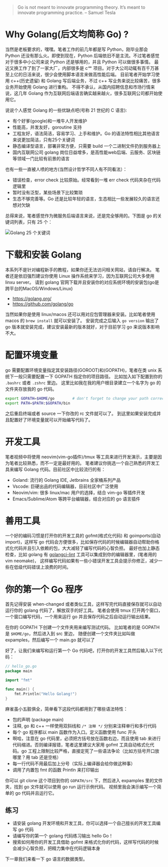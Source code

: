 > Go is not meant to innovate programming theory. It’s meant to innovate programming practice. – Samuel Tesla

# Why Golang(后文均简称 Go) ?

当然是老板要求的，嘿嘿。笔者工作的前几年都是写 Python，刚毕业那会 Python 还没有那么火。即使到现在，Python
后端依旧不是主流。不过笔者感觉对于很多中小公司来说 Python 还是够用的，并且 Python 可以做很多事情。
最近又换工作了到了一家大厂，内部很多是 c艹 项目。对于大公司动辄有百千万甚至上亿的日活来说，很少会使用脚本语言来做高性能后端。
目前笔者开始学习使用 c++(历史遗留) 和 Golang 写后端业务，不过 c++ 写业务来说比较痛苦，很多业务开始使用 Golang 进行重构。
不得不承认，从国内招聘信息和市场行情来说，这几年 Golang 作为互联网后端语言确实越来越火，很多互联网公司都开始使用它。

说说个人感觉 Golang 的一些优缺点吧(号称 21 世纪的 C 语言):

- 有个好爹(google)和一堆牛人开发维护
- 性能高，并发友好，goroutine 支持
- 工程友好，语法简洁，容易学习、上手和维护。Go 的语法特性相比其他语言来说更加简洁，只有25个关键词
- 静态编译型语言，部署非常方便，只需要 build 一个二进制文件扔到服务器上
- 国内互联网公司 golang 岗位日益增多，是高性能web后端、云服务、区块链等领域一门比较有前景的语言

也有一些一直被人喷的地方(当然设计哲学不同人有不同看法）：

- 错误检查，error check 比较原始。经常看到一堆 err check 代码夹杂在代码逻辑里
- 暂时没有泛型，某些场景下比较繁琐
- 生态不够完善等。Go 还是比较年轻的语言，生态相比一些发展较久的语言还想对欠缺

总得来说，笔者感觉作为微服务后端语言来说，还是完全够用的。下图是 go 的关键词列表，只有 25 个：

![Golang 25 个关键词](./golang_keywords.jpg)

# 下载和安装 Golang

本系列不是针对编程新手的教程，如果你还无法访问相关网站，请自行解决。
笔者还是依旧强烈建议你使用 Linux 操作系统来学习，因为互联网公司大多使用 linxu server。
请到 golang 官网下载并且安装你的对应系统环境的安装包(go是跨平台的MacOS/Windows/Linux)

- [ https://golang.org/ ](https://golang.org/)
- [https://github.com/golang/go ](https://github.com/golang/go)

当然如果你是使用 linux/macos 还可以用对应包管理器来安装。比如笔者使用 macos 的 `brew install` 就可以安装了。
安装完成之后输入 `go version` 输出了 go 版本就安装完成，建议安装最新的版本就好，对于目前学习 go 来说版本影响不大。

# 配置环境变量

go 需要配置环境变量指定其安装路径(GOROOT)和(GOPATH)，笔者在类 unix 系统下一般只需要配置一下 GOPATH 指定你的项目路径。
比如加入如下配置到你的 `.bashrc` 或者 `.zshrc` 里边。
这里比如我在我的用户根目录建立一个名字为 go 的文件夹存放我的 go 代码。

```sh
export GOPATH=$HOME/go        # don't forget to change your path correctly!
export PATH=$PATH:$GOPATH/bin
```

之后重启终端或者 source 一下你改的 rc 文件就可以了。 到这里如果安装完成并且配置好了环境变量就可以开始编写代码了。

# 开发工具

笔者视频中将使用 neovim(vim-go插件)/tmux 等工具来进行开发演示，主要是因为笔者比较熟悉，而不一定是最好用的。
笔者建议你挑选一个自己熟悉的开发工具来编写 Golang 代码。目前社区中比较流行的有：

- Goland: 流行的 Golang IDE, Jetbrains 全家桶系列产品
- Vscode: 巨硬出品的代码编辑器，目前社区中广泛使用
- Neovim/vim: 很多 linux/mac 用户的选择，结合 vim-go 等插件开发
- Emacs/Sublime/Atom 等跨平台编辑器，结合对应的 go 语言插件

# 善用工具

一个好的编码习惯是打开你的开发工具的 gofmt(格式化代码) 和 goimports(自动 import)，这样写 go
代码会方便很多，比如保存代码的时候编辑器自动帮助你格式化代码并且引入依赖的包，大大减轻了编写代码的心智负担。
最好也加上静态检查，比如 golang 有 [golangci-lint](https://github.com/golangci/golangci-lint) 工具可以集成到你的编辑器里，(笔者用的 vim neomake)，
这样编写代码如果有一些小错误开发工具会提示你修正，减少一些在低级代码错误上浪费的时间。

# 你的第一个 Go 程序

首先记得安装 when-changed 或者类似工具，这样写完代码直接保存就可以自动运行你的 golang 代码了，解放双手的好工具。
笔者会使用 tmux 打开两个窗口，一个窗口编写代码，一个用来运行 go 并且保存代码之后自动运行输出结果。

在你的 GOPATH 下创建一个文件夹用来编写测试代码。 比如笔者的是 GOPATH 是 `$HOME/go`，然后进入到 src 里边，
随便创建一个文件夹比如叫做 expamples，然后编写一个 main.go 就可以了

好了，让我们来编写和运行第一个 Go 代码吧，打开你的开发工具然后输入以下代码：

```go
// hello_go.go
package main

import "fmt"

func main() {
	fmt.Println("Hello Golang!")
}
```

麻雀虽小五脏俱全，简单看下这段代码都用到了哪些语法特性：

- 包的声明 (package main)
- 注释, go 和 c++ 一样使用双斜线和 `/* 注释 */` 分别来注释单行和多行代码
- 每个 go 程序都以 main 函数作为入口。定义函数使用 func 开头
- 啊哈，注意在 go 代码里，必须把方括号放在函数右边，而且使用 tab 来进行代码缩进。否则编译报错，笔者这里建议大家用 gofmt
	工具自动格式化代码。go 工程上限制比较严格，直接定死了一些语法争论（比如方括号开口放哪里？用 tab 还是空格）
- 每一行代码不用最后加上分号（实际上编译器会给你做这种事）
- 调用了内置包 fmt 的函数 Println 来打印输出

你可以 git clone 这个项目到你的 `GOPATH/src` 下，然后进入 expamples 里的文件夹，找到 go 文件就可以使用 go run
运行示例代码。 视频里我会演示编写一个简单的 go 代码并且运行它。

## 练习

- 请安装 golang 开发环境和开发工具，你可以选择一个自己擅长的开发工具编写 go 代码
- 请编写你的第一个 golang 代码练习输出 hello Go！
- 搜索如何用你的开发工具借助 gofmt 来格式化你的代码，这样写代码的时候会减少心智负担，把精力集中在代码逻辑本身

下一章我们来看一下 go 语言的数据类型。
